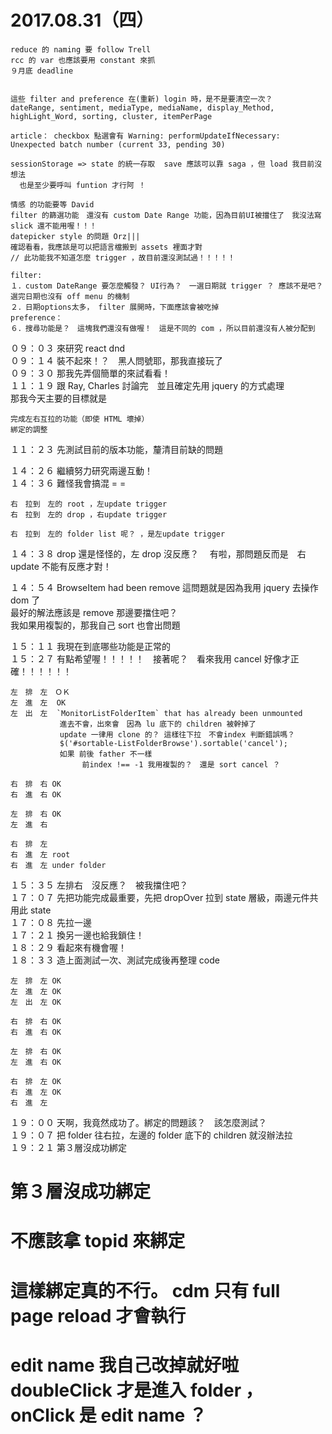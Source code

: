 # 2017.08.31（四）


```
reduce 的 naming 要 follow Trell
rcc 的 var 也應該要用 constant 來抓
９月底 deadline 


這些 filter and preference 在(重新) login 時，是不是要清空一次？
dateRange, sentiment, mediaType, mediaName, display_Method, highLight_Word, sorting, cluster, itemPerPage

article： checkbox 點選會有 Warning: performUpdateIfNecessary: Unexpected batch number (current 33, pending 30)

sessionStorage => state 的統一存取  save 應該可以靠 saga ，但 load 我目前沒想法
  也是至少要呼叫 funtion 才行阿 ！

情感 的功能要等 David
filter 的篩選功能　還沒有 custom Date Range 功能，因為目前UI被擋住了　我沒法寫
slick 還不能用喔！！！
datepicker style 的問題 Orz|||
確認看看，我應該是可以把語言檔搬到 assets 裡面才對
// 此功能我不知道怎麼 trigger ，故目前還沒測試過！！！！！

filter:
１．custom DateRange 要怎麼觸發？ UI行為？　一選日期就 trigger ？ 應該不是吧？ 選完日期也沒有 off menu 的機制
２．日期options太多， filter 展開時，下面應該會被吃掉
preference：
６．搜尋功能是？　這塊我們還沒有做喔！　這是不同的 com ，所以目前還沒有人被分配到
```

０９：０３ 來研究 react dnd  
０９：１４ 裝不起來！？　黑人問號耶，那我直接玩了  
０９：３０ 那我先弄個簡單的來試看看！  
１１：１９ 跟 Ray, Charles 討論完　並且確定先用 jquery 的方式處理  
那我今天主要的目標就是  
```
完成左右互拉的功能（即使 HTML 壞掉）
綁定的調整
```
１１：２３ 先測試目前的版本功能，釐清目前缺的問題  

１４：２６ 繼續努力研究兩邊互動！  
１４：３６ 難怪我會搞混 = =     
```
右　拉到　左的 root ，左update trigger
右　拉到　左的 drop ，右update trigger

右　拉到　左的 folder list 呢？ ，是左update trigger 
```

１４：３８ drop 還是怪怪的，左 drop 沒反應？ 　有啦，那問題反而是　右 update 不能有反應才對！  

１４：５４ BrowseItem had been remove 這問題就是因為我用 jquery 去操作 dom 了  
最好的解法應該是 remove 那邊要擋住吧？  
我如果用複製的，那我自己 sort 也會出問題  

１５：１１ 我現在到底哪些功能是正常的  
１５：２７ 有點希望喔！！！！！　接著呢？　看來我用 cancel 好像才正確！！！！！！  

```
左　排　左　ＯＫ
左　進　左  OK
左　出　左  `MonitorListFolderItem` that has already been unmounted 
           進去不會，出來會　因為 lu 底下的 children 被幹掉了
		   update 一律用 clone 的？ 這樣往下拉　不會index 判斷錯誤嗎？
		   $('#sortable-ListFolderBrowse').sortable('cancel');
		   如果 前後 father 不一樣
		        前index !== -1 我用複製的？　還是 sort cancel ？

右　排　右 OK
右　進　右 OK

左　排　右 OK
左　進　右

右　排　左
右　進　左 root
右　進　左 under folder
```

１５：３５ 左排右　沒反應？　被我擋住吧？  
１７：０７ 先把功能完成最重要，先把 dropOver 拉到 state 層級，兩邊元件共用此 state  
１７：０８ 先拉一邊  
１７：２１ 換另一邊也給我鎖住！  
１８：２９ 看起來有機會喔！  
１８：３３ 造上面測試一次、測試完成後再整理 code  

```
左　排　左 OK
左　進　左 OK
左　出　左 OK

右　排　右 OK
右　進　右 OK

左　排　右 OK
左　進　右 OK

右　排　左 OK
右　進　左 OK
右　進　左
```
１９：００ 天啊，我竟然成功了。綁定的問題該？　該怎麼測試？  
１９：０７ 把 folder 往右拉，左邊的 folder 底下的 children 就沒辦法拉  
１９：２１ 第３層沒成功綁定  


# 第３層沒成功綁定
# 不應該拿 topid 來綁定
# 這樣綁定真的不行。 cdm 只有 full page reload 才會執行
# edit name 我自己改掉就好啦 doubleClick 才是進入 folder ， onClick 是 edit name ？
